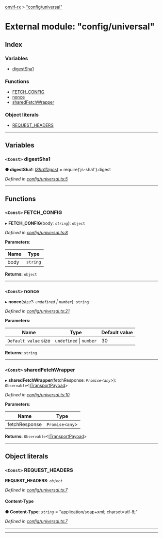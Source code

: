 [onvif-rx](../README.md) > ["config/universal"](../modules/_config_universal_.md)

# External module: "config/universal"

## Index

### Variables

* [digestSha1](_config_universal_.md#digestsha1)

### Functions

* [FETCH_CONFIG](_config_universal_.md#fetch_config)
* [nonce](_config_universal_.md#nonce)
* [sharedFetchWrapper](_config_universal_.md#sharedfetchwrapper)

### Object literals

* [REQUEST_HEADERS](_config_universal_.md#request_headers)

---

## Variables

<a id="digestsha1"></a>

### `<Const>` digestSha1

**● digestSha1**: *[ISha1Digest](_config_interfaces_.md#isha1digest)* =  require('js-sha1').digest

*Defined in [config/universal.ts:5](https://github.com/patrickmichalina/onvif-rx/blob/1596479/src/config/universal.ts#L5)*

___

## Functions

<a id="fetch_config"></a>

### `<Const>` FETCH_CONFIG

▸ **FETCH_CONFIG**(body: *`string`*): `object`

*Defined in [config/universal.ts:8](https://github.com/patrickmichalina/onvif-rx/blob/1596479/src/config/universal.ts#L8)*

**Parameters:**

| Name | Type |
| ------ | ------ |
| body | `string` |

**Returns:** `object`

___
<a id="nonce"></a>

### `<Const>` nonce

▸ **nonce**(size?: *`undefined` \| `number`*): `string`

*Defined in [config/universal.ts:21](https://github.com/patrickmichalina/onvif-rx/blob/1596479/src/config/universal.ts#L21)*

**Parameters:**

| Name | Type | Default value |
| ------ | ------ | ------ |
| `Default value` size | `undefined` \| `number` | 30 |

**Returns:** `string`

___
<a id="sharedfetchwrapper"></a>

### `<Const>` sharedFetchWrapper

▸ **sharedFetchWrapper**(fetchResponse: *`Promise`<`any`>*): `Observable`<[ITransportPayoad](../interfaces/_config_interfaces_.itransportpayoad.md)>

*Defined in [config/universal.ts:10](https://github.com/patrickmichalina/onvif-rx/blob/1596479/src/config/universal.ts#L10)*

**Parameters:**

| Name | Type |
| ------ | ------ |
| fetchResponse | `Promise`<`any`> |

**Returns:** `Observable`<[ITransportPayoad](../interfaces/_config_interfaces_.itransportpayoad.md)>

___

## Object literals

<a id="request_headers"></a>

### `<Const>` REQUEST_HEADERS

**REQUEST_HEADERS**: *`object`*

*Defined in [config/universal.ts:7](https://github.com/patrickmichalina/onvif-rx/blob/1596479/src/config/universal.ts#L7)*

<a id="request_headers.content_type"></a>

####  Content-Type

**● Content-Type**: *`string`* = "application/soap+xml; charset=utf-8;"

*Defined in [config/universal.ts:7](https://github.com/patrickmichalina/onvif-rx/blob/1596479/src/config/universal.ts#L7)*

___

___

